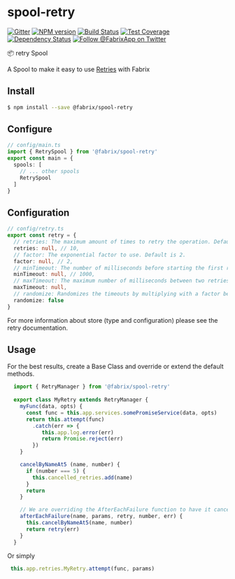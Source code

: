 # spool-retry

[![Gitter][gitter-image]][gitter-url]
[![NPM version][npm-image]][npm-url]
[![Build Status][ci-image]][ci-url]
[![Test Coverage][coverage-image]][coverage-url]
[![Dependency Status][daviddm-image]][daviddm-url]
[![Follow @FabrixApp on Twitter][twitter-image]][twitter-url]

:package: retry Spool

A Spool to make it easy to use [Retries](https://www.npmjs.com/package/promise-retry) with Fabrix

## Install
```sh
$ npm install --save @fabrix/spool-retry
```

## Configure

```ts
// config/main.ts
import { RetrySpool } from '@fabrix/spool-retry'
export const main = {
  spools: [
    // ... other spools
    RetrySpool
  ]
}
```

## Configuration

```ts
// config/retry.ts
export const retry = {
  // retries: The maximum amount of times to retry the operation. Default is 10.
  retries: null, // 10,
  // factor: The exponential factor to use. Default is 2.
  factor: null, // 2,
  // minTimeout: The number of milliseconds before starting the first retry. Default is 1000.
  minTimeout: null, // 1000,
  // maxTimeout: The maximum number of milliseconds between two retries. Default is Infinity.
  maxTimeout: null,
  // randomize: Randomizes the timeouts by multiplying with a factor between 1 to 2. Default is false.
  randomize: false
}
```

For more information about store (type and configuration) please see the retry documentation.

## Usage
For the best results, create a Base Class and override or extend the default methods. 
```ts
  import { RetryManager } from '@fabrix/spool-retry'
  
  export class MyRetry extends RetryManager {
    myFunc(data, opts) {
      const func = this.app.services.somePromiseService(data, opts)
      return this.attempt(func)
        .catch(err => {
           this.app.log.error(err)
           return Promise.reject(err)
        })
    }

    cancelByNameAt5 (name, number) {
      if (number === 5) {
        this.cancelled_retries.add(name)
      }
      return
    }

    // We are overriding the AfterEachFailure function to have it cancel softly at 5 tries
    afterEachFailure(name, params, retry, number, err) {
      this.cancelByNameAt5(name, number)
      return retry(err)
    }
  }
```

Or simply
```ts
 this.app.retries.MyRetry.attempt(func, params)
```

[npm-image]: https://img.shields.io/npm/v/@fabrix/spool-retry.svg?style=flat-square
[npm-url]: https://npmjs.org/package/@fabrix/spool-retry
[ci-image]: https://img.shields.io/circleci/project/github/fabrix-app/spool-retry/master.svg
[ci-url]: https://circleci.com/gh/fabrix-app/spool-retry/tree/master
[daviddm-image]: http://img.shields.io/david/fabrix-app/spool-retry.svg?style=flat-square
[daviddm-url]: https://david-dm.org/fabrix-app/spool-retry
[gitter-image]: http://img.shields.io/badge/+%20GITTER-JOIN%20CHAT%20%E2%86%92-1DCE73.svg?style=flat-square
[gitter-url]: https://gitter.im/fabrix-app/fabrix
[twitter-image]: https://img.shields.io/twitter/follow/FabrixApp.svg?style=social
[twitter-url]: https://twitter.com/FabrixApp
[coverage-image]: https://img.shields.io/codeclimate/coverage/github/fabrix-app/spool-retry.svg?style=flat-square
[coverage-url]: https://codeclimate.com/github/fabrix-app/spool-retry/coverage

